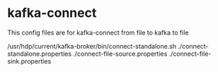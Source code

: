 # kafka-connect
This config files are for kafka-connect from file to kafka to file

/usr/hdp/current/kafka-broker/bin/connect-standalone.sh ./connect-standalone.properties ./connect-file-source.properties ./connect-file-sink.properties
